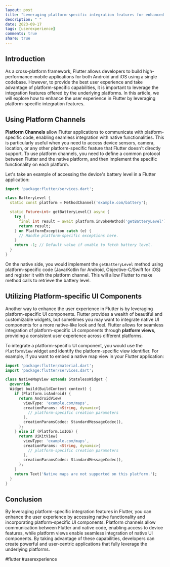 ```yaml
---
layout: post
title: "Leveraging platform-specific integration features for enhanced user experience in Flutter."
description: " "
date: 2023-09-17
tags: [userexperience]
comments: true
share: true
---
```


## Introduction

As a cross-platform framework, Flutter allows developers to build high-performance mobile applications for both Android and iOS using a single codebase. However, to provide the best user experience and take advantage of platform-specific capabilities, it is important to leverage the integration features offered by the underlying platforms. In this article, we will explore how to enhance the user experience in Flutter by leveraging platform-specific integration features.

## Using Platform Channels

**Platform Channels** allow Flutter applications to communicate with platform-specific code, enabling seamless integration with native functionalities. This is particularly useful when you need to access device sensors, camera, location, or any other platform-specific feature that Flutter doesn't directly support. To use platform channels, you need to define a common protocol between Flutter and the native platform, and then implement the specific functionality on each platform.

Let's take an example of accessing the device's battery level in a Flutter application:

```dart
import 'package:flutter/services.dart';

class BatteryLevel {
  static const platform = MethodChannel('example.com/battery');

  static Future<int> getBatteryLevel() async {
    try {
      final int result = await platform.invokeMethod('getBatteryLevel');
      return result;
    } on PlatformException catch (e) {
      // Handle platform-specific exceptions here.
    }
    return -1; // Default value if unable to fetch battery level.
  }
}
```

On the native side, you would implement the `getBatteryLevel` method using platform-specific code (Java/Kotlin for Android, Objective-C/Swift for iOS) and register it with the platform channel. This will allow Flutter to make method calls to retrieve the battery level.

## Utilizing Platform-specific UI Components

Another way to enhance the user experience in Flutter is by leveraging platform-specific UI components. Flutter provides a wealth of beautiful and customizable widgets, but sometimes you may want to integrate native UI components for a more native-like look and feel. Flutter allows for seamless integration of platform-specific UI components through **platform views**, providing a consistent user experience across different platforms.

To integrate a platform-specific UI component, you would use the `PlatformView` widget and identify the platform-specific view identifier. For example, if you want to embed a native map view in your Flutter application:

```dart
import 'package:flutter/material.dart';
import 'package:flutter/services.dart';

class NativeMapView extends StatelessWidget {
  @override
  Widget build(BuildContext context) {
    if (Platform.isAndroid) {
      return AndroidView(
        viewType: 'example.com/maps',
        creationParams: <String, dynamic>{
          // platform-specific creation parameters
        },
        creationParamsCodec: StandardMessageCodec(),
      );
    } else if (Platform.isIOS) {
      return UiKitView(
        viewType: 'example.com/maps',
        creationParams: <String, dynamic>{
          // platform-specific creation parameters
        },
        creationParamsCodec: StandardMessageCodec(),
      );
    }
    return Text('Native maps are not supported on this platform.');
  }
}
```

## Conclusion

By leveraging platform-specific integration features in Flutter, you can enhance the user experience by accessing native functionality and incorporating platform-specific UI components. Platform channels allow communication between Flutter and native code, enabling access to device features, while platform views enable seamless integration of native UI components. By taking advantage of these capabilities, developers can create powerful and user-centric applications that fully leverage the underlying platforms.

#flutter #userexperience